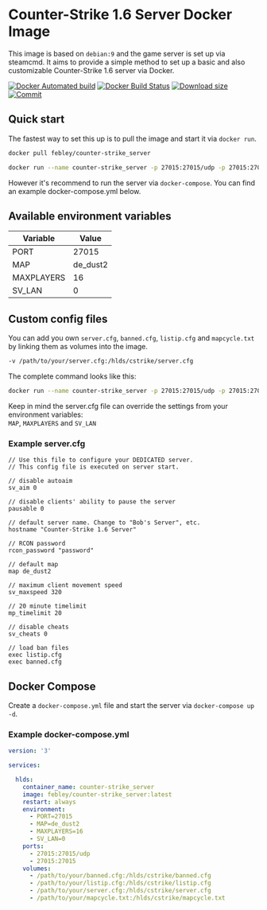 # Counter-Strike 1.6 Server Docker Image

This image is based on `debian:9` and the game server is set up via steamcmd.
It aims to provide a simple method to set up a basic and also customizable Counter-Strike 1.6 server via Docker.

[![Docker Automated build](https://img.shields.io/docker/automated/febley/counter-strike_server.svg)](https://hub.docker.com/r/febley/counter-strike_server/builds/) [![Docker Build Status](https://img.shields.io/docker/build/febley/counter-strike_server.svg)](https://hub.docker.com/r/febley/counter-strike_server/builds/) [![Download size](https://images.microbadger.com/badges/image/febley/counter-strike_server.svg)](https://microbadger.com/images/febley/counter-strike_server) [![Commit](https://images.microbadger.com/badges/commit/febley/counter-strike_server.svg)](https://microbadger.com/images/febley/counter-strike_server)



## Quick start

The fastest way to set this up is to pull the image and start it via `docker run`.

``` bash
docker pull febley/counter-strike_server
```

``` bash
docker run --name counter-strike_server -p 27015:27015/udp -p 27015:27015 febley/counter-strike_server:latest
```

However it's recommend to run the server via `docker-compose`. You can find an example docker-compose.yml below.

## Available environment variables

| Variable   | Value    |
| ---------- | -------- |
| PORT       | 27015    |
| MAP        | de_dust2 |
| MAXPLAYERS | 16       |
| SV_LAN     | 0        |

## Custom config files

You can add you own `server.cfg`, `banned.cfg`, `listip.cfg` and `mapcycle.txt` by linking them as volumes into the image.

``` bash
-v /path/to/your/server.cfg:/hlds/cstrike/server.cfg
```

The complete command looks like this:

``` bash
docker run --name counter-strike_server -p 27015:27015/udp -p 27015:27015 -v /path/to/your/server.cfg:/hlds/cstrike/server.cfg febley/counter-strike_server:latest
```

Keep in mind the server.cfg file can override the settings from your environment variables:  
`MAP`, `MAXPLAYERS` and `SV_LAN`

### Example server.cfg

```
// Use this file to configure your DEDICATED server.
// This config file is executed on server start.

// disable autoaim
sv_aim 0

// disable clients' ability to pause the server
pausable 0

// default server name. Change to "Bob's Server", etc.
hostname "Counter-Strike 1.6 Server"

// RCON password
rcon_password "password"

// default map
map de_dust2

// maximum client movement speed
sv_maxspeed 320

// 20 minute timelimit
mp_timelimit 20

// disable cheats
sv_cheats 0

// load ban files
exec listip.cfg
exec banned.cfg
```

## Docker Compose

Create a `docker-compose.yml` file and start the server via `docker-compose up -d`.

### Example docker-compose.yml

``` yml
version: '3'

services:

  hlds:
    container_name: counter-strike_server
    image: febley/counter-strike_server:latest
    restart: always
    environment:
      - PORT=27015
      - MAP=de_dust2
      - MAXPLAYERS=16
      - SV_LAN=0
    ports:
      - 27015:27015/udp
      - 27015:27015
    volumes:
      - /path/to/your/banned.cfg:/hlds/cstrike/banned.cfg
      - /path/to/your/listip.cfg:/hlds/cstrike/listip.cfg
      - /path/to/your/server.cfg:/hlds/cstrike/server.cfg
      - /path/to/your/mapcycle.txt:/hlds/cstrike/mapcycle.txt
```
